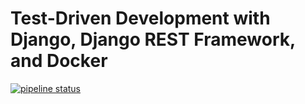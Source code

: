 # Test-Driven Development with Django, Django REST Framework, and Docker

[![pipeline status](https://gitlab.com/PabloRR100/django-react-course/badges/master/pipeline.svg)](https://gitlab.com/PabloRR100/django-react-course/commits/master)